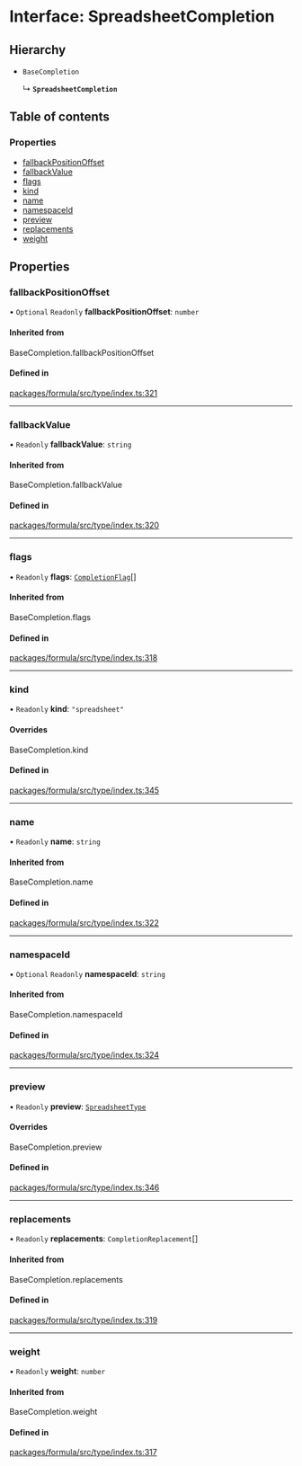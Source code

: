 # Interface: SpreadsheetCompletion

## Hierarchy

- `BaseCompletion`

  ↳ **`SpreadsheetCompletion`**

## Table of contents

### Properties

- [fallbackPositionOffset](SpreadsheetCompletion.md#fallbackpositionoffset)
- [fallbackValue](SpreadsheetCompletion.md#fallbackvalue)
- [flags](SpreadsheetCompletion.md#flags)
- [kind](SpreadsheetCompletion.md#kind)
- [name](SpreadsheetCompletion.md#name)
- [namespaceId](SpreadsheetCompletion.md#namespaceid)
- [preview](SpreadsheetCompletion.md#preview)
- [replacements](SpreadsheetCompletion.md#replacements)
- [weight](SpreadsheetCompletion.md#weight)

## Properties

### <a id="fallbackpositionoffset" name="fallbackpositionoffset"></a> fallbackPositionOffset

• `Optional` `Readonly` **fallbackPositionOffset**: `number`

#### Inherited from

BaseCompletion.fallbackPositionOffset

#### Defined in

[packages/formula/src/type/index.ts:321](https://github.com/mashcard/mashcard/blob/main/packages/formula/src/type/index.ts#L321)

---

### <a id="fallbackvalue" name="fallbackvalue"></a> fallbackValue

• `Readonly` **fallbackValue**: `string`

#### Inherited from

BaseCompletion.fallbackValue

#### Defined in

[packages/formula/src/type/index.ts:320](https://github.com/mashcard/mashcard/blob/main/packages/formula/src/type/index.ts#L320)

---

### <a id="flags" name="flags"></a> flags

• `Readonly` **flags**: [`CompletionFlag`](../README.md#completionflag)[]

#### Inherited from

BaseCompletion.flags

#### Defined in

[packages/formula/src/type/index.ts:318](https://github.com/mashcard/mashcard/blob/main/packages/formula/src/type/index.ts#L318)

---

### <a id="kind" name="kind"></a> kind

• `Readonly` **kind**: `"spreadsheet"`

#### Overrides

BaseCompletion.kind

#### Defined in

[packages/formula/src/type/index.ts:345](https://github.com/mashcard/mashcard/blob/main/packages/formula/src/type/index.ts#L345)

---

### <a id="name" name="name"></a> name

• `Readonly` **name**: `string`

#### Inherited from

BaseCompletion.name

#### Defined in

[packages/formula/src/type/index.ts:322](https://github.com/mashcard/mashcard/blob/main/packages/formula/src/type/index.ts#L322)

---

### <a id="namespaceid" name="namespaceid"></a> namespaceId

• `Optional` `Readonly` **namespaceId**: `string`

#### Inherited from

BaseCompletion.namespaceId

#### Defined in

[packages/formula/src/type/index.ts:324](https://github.com/mashcard/mashcard/blob/main/packages/formula/src/type/index.ts#L324)

---

### <a id="preview" name="preview"></a> preview

• `Readonly` **preview**: [`SpreadsheetType`](SpreadsheetType.md)

#### Overrides

BaseCompletion.preview

#### Defined in

[packages/formula/src/type/index.ts:346](https://github.com/mashcard/mashcard/blob/main/packages/formula/src/type/index.ts#L346)

---

### <a id="replacements" name="replacements"></a> replacements

• `Readonly` **replacements**: `CompletionReplacement`[]

#### Inherited from

BaseCompletion.replacements

#### Defined in

[packages/formula/src/type/index.ts:319](https://github.com/mashcard/mashcard/blob/main/packages/formula/src/type/index.ts#L319)

---

### <a id="weight" name="weight"></a> weight

• `Readonly` **weight**: `number`

#### Inherited from

BaseCompletion.weight

#### Defined in

[packages/formula/src/type/index.ts:317](https://github.com/mashcard/mashcard/blob/main/packages/formula/src/type/index.ts#L317)
